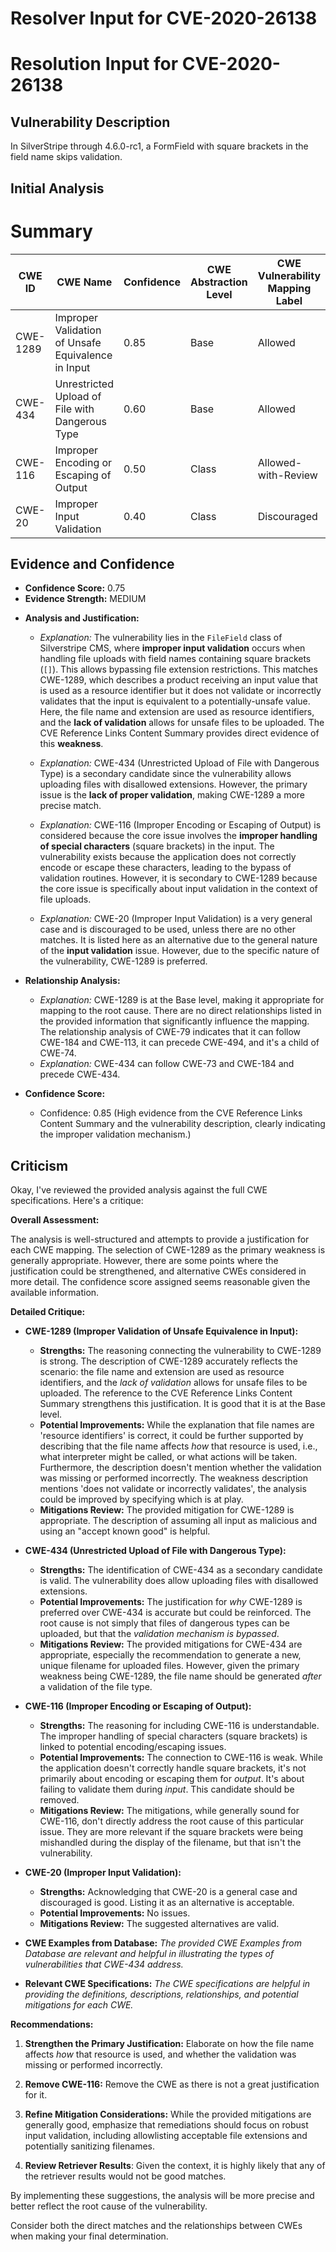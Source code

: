 # Resolver Input for CVE-2020-26138

# Resolution Input for CVE-2020-26138

## Vulnerability Description
In SilverStripe through 4.6.0-rc1, a FormField with square brackets in the field name skips validation.

## Initial Analysis
# Summary
| CWE ID    | CWE Name                                                                     | Confidence | CWE Abstraction Level | CWE Vulnerability Mapping Label | CWE-Vulnerability Mapping Notes |
| --------- | ---------------------------------------------------------------------------- | ---------- | --------------------- | ------------------------------- | ----------------------------- |
| CWE-1289 | Improper Validation of Unsafe Equivalence in Input                           | 0.85       | Base                  | Allowed                         |                               |
| CWE-434 | Unrestricted Upload of File with Dangerous Type | 0.60 | Base | Allowed | Secondary Candidate                               |
| CWE-116 | Improper Encoding or Escaping of Output                                      | 0.50       | Class                  | Allowed-with-Review                   | Secondary Candidate                               |
| CWE-20 | Improper Input Validation | 0.40 | Class | Discouraged                         | Secondary Candidate                               |

## Evidence and Confidence

*   **Confidence Score:** 0.75
*   **Evidence Strength:** MEDIUM

- **Analysis and Justification:**
  - *Explanation:* The vulnerability lies in the `FileField` class of Silverstripe CMS, where **improper input validation** occurs when handling file uploads with field names containing square brackets (`[]`). This allows bypassing file extension restrictions. This matches CWE-1289, which describes a product receiving an input value that is used as a resource identifier but it does not validate or incorrectly validates that the input is equivalent to a potentially-unsafe value. Here, the file name and extension are used as resource identifiers, and the **lack of validation** allows for unsafe files to be uploaded. The CVE Reference Links Content Summary provides direct evidence of this **weakness**.
  - *Explanation:* CWE-434 (Unrestricted Upload of File with Dangerous Type) is a secondary candidate since the vulnerability allows uploading files with disallowed extensions. However, the primary issue is the **lack of proper validation**, making CWE-1289 a more precise match.

  - *Explanation:* CWE-116 (Improper Encoding or Escaping of Output) is considered because the core issue involves the **improper handling of special characters** (square brackets) in the input. The vulnerability exists because the application does not correctly encode or escape these characters, leading to the bypass of validation routines. However, it is secondary to CWE-1289 because the core issue is specifically about input validation in the context of file uploads.
  - *Explanation:* CWE-20 (Improper Input Validation) is a very general case and is discouraged to be used, unless there are no other matches. It is listed here as an alternative due to the general nature of the **input validation** issue. However, due to the specific nature of the vulnerability, CWE-1289 is preferred.

- **Relationship Analysis:**
  - *Explanation:* CWE-1289 is at the Base level, making it appropriate for mapping to the root cause. There are no direct relationships listed in the provided information that significantly influence the mapping. The relationship analysis of CWE-79 indicates that it can follow CWE-184 and CWE-113, it can precede CWE-494, and it's a child of CWE-74.
  - *Explanation:* CWE-434 can follow CWE-73 and CWE-184 and precede CWE-434.

- **Confidence Score:**
  - Confidence: 0.85 (High evidence from the CVE Reference Links Content Summary and the vulnerability description, clearly indicating the improper validation mechanism.)

## Criticism
Okay, I've reviewed the provided analysis against the full CWE specifications. Here's a critique:

**Overall Assessment:**

The analysis is well-structured and attempts to provide a justification for each CWE mapping. The selection of CWE-1289 as the primary weakness is generally appropriate. However, there are some points where the justification could be strengthened, and alternative CWEs considered in more detail. The confidence score assigned seems reasonable given the available information.

**Detailed Critique:**

*   **CWE-1289 (Improper Validation of Unsafe Equivalence in Input):**
    *   **Strengths:** The reasoning connecting the vulnerability to CWE-1289 is strong. The description of CWE-1289 accurately reflects the scenario: the file name and extension are used as resource identifiers, and the *lack of validation* allows for unsafe files to be uploaded. The reference to the CVE Reference Links Content Summary strengthens this justification. It is good that it is at the Base level.
    *   **Potential Improvements:** While the explanation that file names are 'resource identifiers' is correct, it could be further supported by describing that the file name affects *how* that resource is used, i.e., what interpreter might be called, or what actions will be taken. Furthermore, the description doesn't mention whether the validation was missing or performed incorrectly. The weakness description mentions 'does not validate or incorrectly validates', the analysis could be improved by specifying which is at play.
    *   **Mitigations Review:** The provided mitigation for CWE-1289 is appropriate. The description of assuming all input as malicious and using an "accept known good" is helpful.

*   **CWE-434 (Unrestricted Upload of File with Dangerous Type):**
    *   **Strengths:** The identification of CWE-434 as a secondary candidate is valid. The vulnerability does allow uploading files with disallowed extensions.
    *   **Potential Improvements:**  The justification for *why* CWE-1289 is preferred over CWE-434 is accurate but could be reinforced. The root cause is not simply that files of dangerous types can be uploaded, but that the *validation mechanism is bypassed*.
    *   **Mitigations Review:** The provided mitigations for CWE-434 are appropriate, especially the recommendation to generate a new, unique filename for uploaded files. However, given the primary weakness being CWE-1289, the file name should be generated *after* a validation of the file type.
*   **CWE-116 (Improper Encoding or Escaping of Output):**
    *   **Strengths:** The reasoning for including CWE-116 is understandable. The improper handling of special characters (square brackets) is linked to potential encoding/escaping issues.
    *   **Potential Improvements:** The connection to CWE-116 is weak. While the application doesn't correctly handle square brackets, it's not primarily about encoding or escaping them for *output*. It's about failing to validate them during *input*. This candidate should be removed.
    *   **Mitigations Review:** The mitigations, while generally sound for CWE-116, don't directly address the root cause of this particular issue. They are more relevant if the square brackets were being mishandled during the display of the filename, but that isn't the vulnerability.
*   **CWE-20 (Improper Input Validation):**
    *   **Strengths:** Acknowledging that CWE-20 is a general case and discouraged is good. Listing it as an alternative is acceptable.
    *   **Potential Improvements:** No issues.
    *   **Mitigations Review:** The suggested alternatives are valid.

*   **CWE Examples from Database:**
    *The provided CWE Examples from Database are relevant and helpful in illustrating the types of vulnerabilities that CWE-434 address.*

* **Relevant CWE Specifications:**
    *The CWE specifications are helpful in providing the definitions, descriptions, relationships, and potential mitigations for each CWE.*

**Recommendations:**

1.  **Strengthen the Primary Justification:** Elaborate on how the file name affects *how* that resource is used, and whether the validation was missing or performed incorrectly.

2.  **Remove CWE-116:** Remove the CWE as there is not a great justification for it.

3.  **Refine Mitigation Considerations:** While the provided mitigations are generally good, emphasize that remediations should focus on robust input validation, including allowlisting acceptable file extensions and potentially sanitizing filenames.
4.  **Review Retriever Results**: Given the context, it is highly likely that any of the retriever results would not be good matches.

By implementing these suggestions, the analysis will be more precise and better reflect the root cause of the vulnerability.

Consider both the direct matches and the relationships between CWEs
when making your final determination.
        